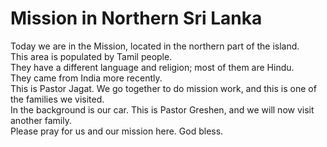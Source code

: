 # Mission in Northern Sri Lanka

Today we are in the Mission, located in the northern part of the island.  
This area is populated by Tamil people.  
They have a different language and religion; most of them are Hindu.  
They came from India more recently.  
This is Pastor Jagat. We go together to do mission work, and this is one of the families we visited.  
In the background is our car. This is Pastor Greshen, and we will now visit another family.  
Please pray for us and our mission here. God bless.

